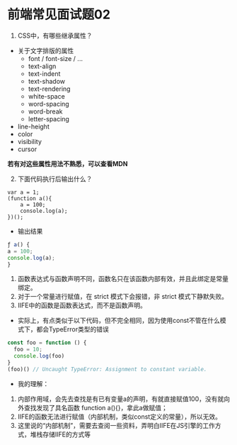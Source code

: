 # 前端常见面试题02
1. CSS中，有哪些继承属性？
  + 关于文字排版的属性
    - font / font-size / ...
    - text-align
    - text-indent
    - text-shadow
    - text-rendering
    - white-space
    - word-spacing
    - word-break
    - letter-spacing
  + line-height
  + color
  + visibility
  + cursor

**若有对这些属性用法不熟悉，可以查看MDN**

2. 下面代码执行后输出什么？
```
var a = 1;
(function a(){
    a = 100;
    console.log(a); 
})(); 

```
+ 输出结果
```javascript
ƒ a() {
a = 100;
console.log(a);
}

```

1. 函数表达式与函数声明不同，函数名只在该函数内部有效，并且此绑定是常量绑定。
2. 对于一个常量进行赋值，在 strict 模式下会报错，非 strict 模式下静默失败。
3. IIFE中的函数是函数表达式，而不是函数声明。

+ 实际上，有点类似于以下代码，但不完全相同，因为使用const不管在什么模式下，都会TypeError类型的错误
```javascript
const foo = function () {
  foo = 10;
  console.log(foo)
}
(foo)() // Uncaught TypeError: Assignment to constant variable.
```
+ 我的理解：
1. 内部作用域，会先去查找是有已有变量a的声明，有就直接赋值100，没有就向外查找发现了具名函数 function a(){}，拿此a做赋值；
2. IIFE的函数无法进行赋值（内部机制，类似const定义的常量），所以无效。
3. 这里说的“内部机制”，需要去查阅一些资料，弄明白IIFE在JS引擎的工作方式，堆栈存储IIFE的方式等